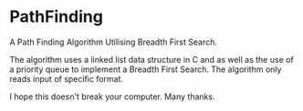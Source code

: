 # PathFinding
A Path Finding Algorithm Utilising Breadth First Search.

The algorithm uses a linked list data structure in C and as well as the use of a priority queue to implement a Breadth First Search.
The algorithm only reads input of specific format. 

I hope this doesn't break your computer. Many thanks.
